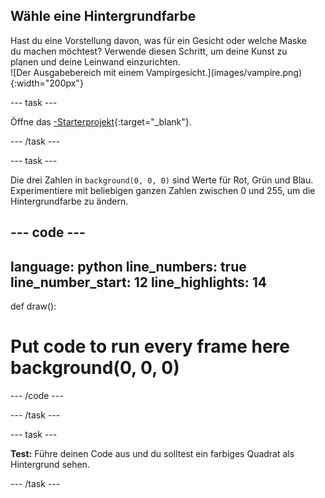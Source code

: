## Wähle eine Hintergrundfarbe

<div style="display: flex; flex-wrap: wrap">
<div style="flex-basis: 200px; flex-grow: 1; margin-right: 15px;">
Hast du eine Vorstellung davon, was für ein Gesicht oder welche Maske du machen möchtest? Verwende diesen Schritt, um deine Kunst zu planen und deine Leinwand einzurichten.
</div>
<div>
![Der Ausgabebereich mit einem Vampirgesicht.](images/vampire.png){:width="200px"}
</div>
</div>

--- task ---

Öffne das [-Starterprojekt](https://editor.raspberrypi.org/en/projects/make-face-starter){:target="_blank"}.

--- /task ---

--- task ---

Die drei Zahlen in `background(0, 0, 0)` sind Werte für Rot, Grün und Blau. Experimentiere mit beliebigen ganzen Zahlen zwischen 0 und 255, um die Hintergrundfarbe zu ändern.

--- code ---
---
language: python line_numbers: true line_number_start: 12
line_highlights: 14
---

def draw():   
# Put code to run every frame here background(0, 0, 0)

--- /code ---

--- /task ---

--- task ---

**Test:** Führe deinen Code aus und du solltest ein farbiges Quadrat als Hintergrund sehen.

--- /task ---
